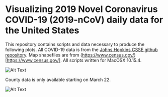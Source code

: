 # Visualizing 2019 Novel Coronavirus COVID-19 (2019-nCoV) daily data for the United States

This repository contains scripts and data necessary to produce the following plots. All COVID-19 data is from the [Johns Hopkins CSSE github repository](https://github.com/CSSEGISandData/COVID-19). Map shapefiles are from (https://www.census.gov/)[https://www.census.gov/]. All scripts written for MacOSX 10.15.4.

![Alt Text](https://github.com/dmacguigan/covid19Viz/tree/master/plots/US_covid-19_timelapse.gif)

County data is only available starting on March 22.

![Alt Text](https://github.com/dmacguigan/covid19Viz/tree/master/plots/US_covid-19_timelapse_counties.gif)
